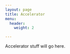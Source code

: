 ```yaml
---
layout: page
title: Accelerator
menu:
  header:
    weight: 2

---
```

Accelerator stuff will go here.
